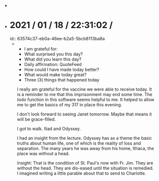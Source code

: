 -
- # 2021 / 01 / 18 / 22:31:02 /
  id:: 63574c37-eb0a-46ee-b2a5-5bcb8113ba8a
	- * I am grateful for:
	  * What surprised you this day?
	  * What did you learn this day?
	  * Daily affirmation: QuoteFeed
	  * How could I have made today better?
	  * What would make today great?
	  * Three (3( things that happened today
	  
	  I really am grateful for the vaccine we were able to receive today. It is a reminder to me that this imprisonment may end some time. The todo function in this software seems helpful to me. It helped to allow me to get the basics of my 317 in place this evening.
	  
	  I don't look forward to seeing Janet tomorrow. Maybe that means it will be grace-filled.
	  
	  I got to walk. Iliad and Odyssey.
	  
	  I had an insight from the lecture. Odyssey has as a theme the basic truths about human life, one of which is the reality of loss and separation. The many years he was away from his home, Ithaca, the place was without a head.
	  
	  Insight: That is the condition of St. Paul's now with Fr. Jim. They are without the head. They are dis-eased until the situation is remedied. I imagined writing a little parable about that to send to Charlotte.
	  
	  
	  <!-- Exported from TiddlyWiki at 19:18, 22nd October 2022 -->